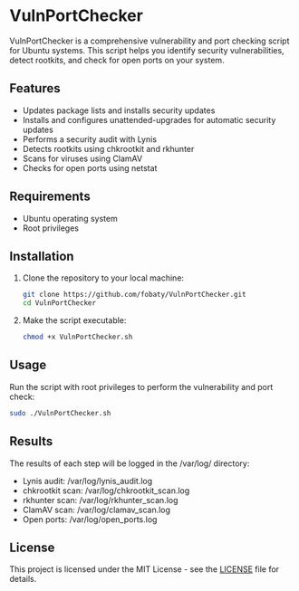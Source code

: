 # VulnPortChecker

VulnPortChecker is a comprehensive vulnerability and port checking script for Ubuntu systems. This script helps you identify security vulnerabilities, detect rootkits, and check for open ports on your system.

## Features

- Updates package lists and installs security updates
- Installs and configures unattended-upgrades for automatic security updates
- Performs a security audit with Lynis
- Detects rootkits using chkrootkit and rkhunter
- Scans for viruses using ClamAV
- Checks for open ports using netstat

## Requirements

- Ubuntu operating system
- Root privileges

## Installation

1. Clone the repository to your local machine:

    ```bash
    git clone https://github.com/fobaty/VulnPortChecker.git
    cd VulnPortChecker
    ```

2. Make the script executable:

    ```bash
    chmod +x VulnPortChecker.sh
    ```

## Usage


Run the script with root privileges to perform the vulnerability and port check:

```bash
sudo ./VulnPortChecker.sh
 ```
## Results
The results of each step will be logged in the /var/log/ directory:

- Lynis audit: /var/log/lynis_audit.log
- chkrootkit scan: /var/log/chkrootkit_scan.log
- rkhunter scan: /var/log/rkhunter_scan.log
- ClamAV scan: /var/log/clamav_scan.log
- Open ports: /var/log/open_ports.log


## License

This project is licensed under the MIT License - see the [LICENSE](LICENSE) file for details.




